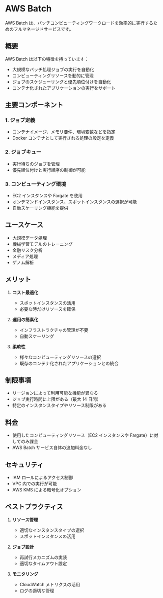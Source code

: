 # AWS Batch

AWS Batch は、バッチコンピューティングワークロードを効率的に実行するためのフルマネージドサービスです。

## 概要

AWS Batch は以下の特徴を持っています：

- 大規模なバッチ処理ジョブの実行を自動化
- コンピューティングリソースを動的に管理
- ジョブのスケジューリングと優先順位付けを自動化
- コンテナ化されたアプリケーションの実行をサポート

## 主要コンポーネント

### 1. ジョブ定義

- コンテナイメージ、メモリ要件、環境変数などを指定
- Docker コンテナとして実行される処理の設定を定義

### 2. ジョブキュー

- 実行待ちのジョブを管理
- 優先順位付けと実行順序の制御が可能

### 3. コンピューティング環境

- EC2 インスタンスや Fargate を使用
- オンデマンドインスタンス、スポットインスタンスの選択が可能
- 自動スケーリング機能を提供

## ユースケース

- 大規模データ処理
- 機械学習モデルのトレーニング
- 金融リスク分析
- メディア処理
- ゲノム解析

## メリット

1. **コスト最適化**

   - スポットインスタンスの活用
   - 必要な時だけリソースを確保

2. **運用の簡素化**

   - インフラストラクチャの管理が不要
   - 自動スケーリング

3. **柔軟性**
   - 様々なコンピューティングリソースの選択
   - 既存のコンテナ化されたアプリケーションとの統合

## 制限事項

- リージョンによって利用可能な機能が異なる
- ジョブ実行時間に上限がある（最大 14 日間）
- 特定のインスタンスタイプやリソース制限がある

## 料金

- 使用したコンピューティングリソース（EC2 インスタンスや Fargate）に対してのみ課金
- AWS Batch サービス自体の追加料金なし

## セキュリティ

- IAM ロールによるアクセス制御
- VPC 内での実行が可能
- AWS KMS による暗号化オプション

## ベストプラクティス

1. **リソース管理**

   - 適切なインスタンスタイプの選択
   - スポットインスタンスの活用

2. **ジョブ設計**

   - 再試行メカニズムの実装
   - 適切なタイムアウト設定

3. **モニタリング**
   - CloudWatch メトリクスの活用
   - ログの適切な管理
